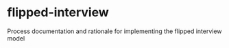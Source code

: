 # flipped-interview
Process documentation and rationale for implementing the flipped interview model
